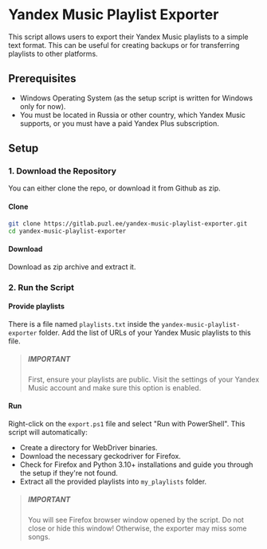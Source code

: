 # Yandex Music Playlist Exporter
This script allows users to export their Yandex Music playlists to a simple text format. This can be useful for creating backups or for transferring playlists to other platforms.

## Prerequisites
- Windows Operating System (as the setup script is written for Windows only for now).
- You must be located in Russia or other country, which Yandex Music supports, or you must have a paid Yandex Plus subscription.

## Setup
### 1. Download the Repository
You can either clone the repo, or download it from Github as zip.
#### Clone
```bash
git clone https://gitlab.puzl.ee/yandex-music-playlist-exporter.git
cd yandex-music-playlist-exporter
```

#### Download
Download as zip archive and extract it.

### 2. Run the Script

#### Provide playlists
There is a file named `playlists.txt` inside the `yandex-music-playlist-exporter` folder. Add the list of URLs of your Yandex Music playlists to this file.

> ##### IMPORTANT 
> 
> First, ensure your playlists are public. Visit the settings of your Yandex Music account and make sure this option is enabled.

#### Run
Right-click on the `export.ps1` file and select "Run with PowerShell". This script will automatically:

- Create a directory for WebDriver binaries.
- Download the necessary geckodriver for Firefox.
- Check for Firefox and Python 3.10+ installations and guide you through the setup if they're not found.
- Extract all the provided playlists into `my_playlists` folder.

> ##### IMPORTANT 
> 
> You will see Firefox browser window opened by the script. Do not close or hide this window! Otherwise, the exporter may miss some songs.
